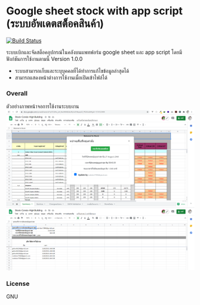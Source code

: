 # Google sheet stock with app script (ระบบอัพเดตสต็อคสินค้า)

[![Build Status](https://travis-ci.org/joemccann/dillinger.svg?branch=master)](https://travis-ci.org/joemccann/dillinger)

ระบบเบิกและจัดสต็อคอุปกรณ์ในคลังบนแพทฟอร์ม google sheet และ app script โดยมีฟังก์ชันการใช้งานตามนี้ Version 1.0.0

  - ระบบสามารถเก็บและระบุบุคคลที่ได้ทำการแก้ไขข้อมูลล่าสุดได้
  - สามารถแสดงหน้าต่างการใช้งานเมื่อเปิดเข้าไฟล์ได้

### Overall
ตัวอย่างภาพหน้าจอการใช้งานระบบงาน
![Main Panel UI](https://github.com/ggafiled/googlesheet_appscript_stock_update/blob/master/img/googlesheet_html_appscript_project_check_stock.PNG)
![Main Panel UI](https://github.com/ggafiled/googlesheet_appscript_stock_update/blob/master/img/googlesheet_html_appscript_project_check_stock02.PNG)

### License
GNU

